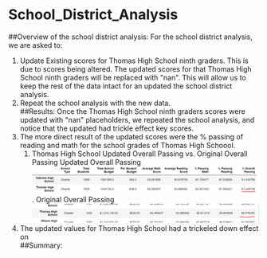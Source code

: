 # School_District_Analysis
##Overview of the school district analysis:
For the school district analysis, we are asked to: 
1. Update Existing scores for Thomas High School ninth graders. This is due to 
scores being altered.  The updated scores for that Thomas High School ninth graders will be replaced with "nan". 
This will allow us to keep the rest of the data intact for an updated the school district analysis. 
2. Repeat the school analysis with the new data.  
##Results:
Once the Thomas High School ninth graders scores were updated with "nan" placeholders, we repeated the school analysis, and notice that the updated had trickle effect key scores. 
1. The more direct result of the updated scores were the % passing of reading and math for the school grades of Thomas High Schoool. 
    1. Thomas High School Updated Overall Passing vs. Original Overall Passing 
    Updated Overall Passing 
    ![Updated OverallPassing Thomas](https://github.com/rick2stack/School_District_Analysis/blob/main/resources/Updated%20Overall%20Passing%20Thomas.PNG).
    Original Overall Passing 
    ![Original OverallPassing Thomas](https://github.com/rick2stack/School_District_Analysis/blob/main/resources/Original%20Overall%20Passing%20Thomas.PNG)
2. The updated values for Thomas High School had a trickeled down effect on  
##Summary: 
